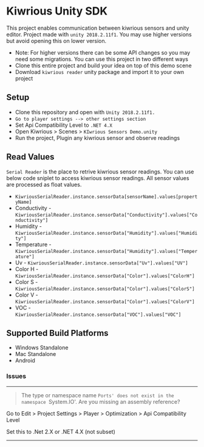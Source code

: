 # Kiwrious Unity SDK

This project enables communication between kiwrious sensors and unity editor.
Project made with `unity 2018.2.11f1`. You may use higher versions but avoid opening this on lower version.
- Note: For higher versions there can be some API changes so you may need some migrations.
You can use this project in two different ways
- Clone this entire project and build your idea on top of this demo scene
- Download `kiwrious reader` unity package and import it to your own project

## Setup

- Clone this repository and open with `Unity 2018.2.11f1.`
- `Go to player settings --> other settings section`
- Set Api Compatibility Level to `.NET 4.X`
- Open Kiwrious > Scenes > `KIwrious Sensors Demo.unity`
- Run the project, Plugin any kiwrious sensor and observe readings

## Read Values
`Serial Reader` is the place to retrive kiwrious sensor readings.
You can use below code sniplet to access kiwrious sensor readings.
All sensor values are processed as float values.
- `KiwriousSerialReader.instance.sensorData[sensorName].values[propertyName]`
- Conductivity - `KiwriousSerialReader.instance.sensorData["Conductivity"].values["Conductivity"]`
- Humidity - `KiwriousSerialReader.instance.sensorData["Humidity"].values["Humidity"]`
- Temperature - `KiwriousSerialReader.instance.sensorData["Humidity"].values["Temperature"]`
- Uv - `KiwriousSerialReader.instance.sensorData["Uv"].values["UV"]`
- Color H - `KiwriousSerialReader.instance.sensorData["Color"].values["ColorH"]`
- Color S - `KiwriousSerialReader.instance.sensorData["Color"].values["ColorS"]`
- Color V - `KiwriousSerialReader.instance.sensorData["Color"].values["ColorV"]`
- VOC - `KiwriousSerialReader.instance.sensorData["VOC"].values["VOC"]`


## Supported Build Platforms
* Windows Standalone
* Mac Standalone
* Android


### Issues
---
> The type or namespace name `Ports' does not exist in the namespace `System.IO'. Are you missing an assembly reference?

Go to Edit > Project Settings > Player > Optimization > Api Compatibility Level

Set this to .Net 2.X or .NET 4.X (not subset)

---
